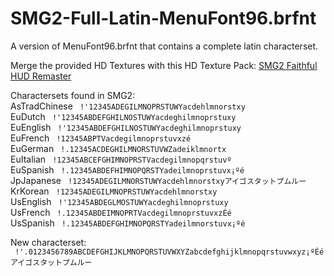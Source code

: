 # SMG2-Full-Latin-MenuFont96.brfnt
A version of MenuFont96.brfnt that contains a complete latin characterset.

Merge the provided HD Textures with this HD Texture Pack: [SMG2 Faithful HUD Remaster](https://www.youtube.com/watch?v=_TBhu-NfrX0)

Charactersets found in SMG2:<br />
AsTradChinese ``` !'12345ADEGILMNOPRSTUWYacdehlmnorstxy```<br />
EuDutch ``` !'12345ABDEFGHILNOSTUWYacdeghilmnoprstuxy```<br />
EuEnglish ``` !'12345ABDEFGHILNOSTUWYacdeghilmnoprstuxy```<br />
EuFrench ``` !12345ABPTVacdegilmnoprstuvxzé```<br />
EuGerman ``` !.12345ACDEGHILMNORSTUVWZadeiklmnortx```<br />
EuItalian ``` !12345ABCEFGHIMNOPRSTVacdegilmnopqrstuvº```<br />
EuSpanish ``` !.12345ABDEFHIMNOPQRSTYadeilmnoprstuvx¡ºé```<br />
JpJapanese ``` !12345ADEGILMNORSTUWYacdehlmnorstxyアイゴスタットプムルー```<br />
KrKorean ``` !12345ADEGILMNOPRSTUWYacdehlmnorstxy```<br />
UsEnglish ``` !'12345ABDEGLMOSTUWYacdeghilmnoprstuxy```<br />
UsFrench ``` !.12345ABDEIMNOPRTVacdegilmnoprstuvxzÉé```<br />
UsSpanish ``` !.12345ABDEFGHIMNOPQRSTYadeilmnorstuvx¡ºé```

New characterset:<br />
``` !'.0123456789ABCDEFGHIJKLMNOPQRSTUVWXYZabcdefghijklmnopqrstuvwxyz¡ºÉéアイゴスタットプムルー```
